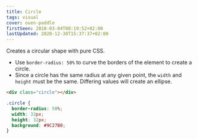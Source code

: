 ```yaml
---
title: Circle
tags: visual
cover: oven-paddle
firstSeen: 2018-03-04T08:19:52+02:00
lastUpdated: 2020-12-30T15:37:37+02:00
---
```


Creates a circular shape with pure CSS.

- Use `border-radius: 50%` to curve the borders of the element to create a circle.
- Since a circle has the same radius at any given point, the `width` and `height` must be the same. Differing values will create an ellipse.

```html
<div class="circle"></div>
```

```css
.circle {
  border-radius: 50%;
  width: 32px;
  height: 32px;
  background: #9C27B0;
}
```
